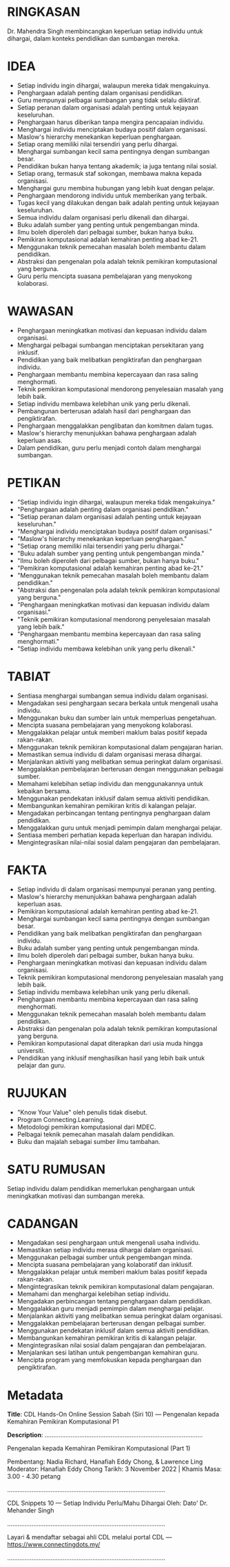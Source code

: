 # RINGKASAN
Dr. Mahendra Singh membincangkan keperluan setiap individu untuk dihargai, dalam konteks pendidikan dan sumbangan mereka.

# IDEA
- Setiap individu ingin dihargai, walaupun mereka tidak mengakuinya.
- Penghargaan adalah penting dalam organisasi pendidikan.
- Guru mempunyai pelbagai sumbangan yang tidak selalu diiktiraf.
- Setiap peranan dalam organisasi adalah penting untuk kejayaan keseluruhan.
- Penghargaan harus diberikan tanpa mengira pencapaian individu.
- Menghargai individu menciptakan budaya positif dalam organisasi.
- Maslow's hierarchy menekankan keperluan penghargaan.
- Setiap orang memiliki nilai tersendiri yang perlu dihargai.
- Menghargai sumbangan kecil sama pentingnya dengan sumbangan besar.
- Pendidikan bukan hanya tentang akademik; ia juga tentang nilai sosial.
- Setiap orang, termasuk staf sokongan, membawa makna kepada organisasi.
- Menghargai guru membina hubungan yang lebih kuat dengan pelajar.
- Penghargaan mendorong individu untuk memberikan yang terbaik.
- Tugas kecil yang dilakukan dengan baik adalah penting untuk kejayaan keseluruhan.
- Semua individu dalam organisasi perlu dikenali dan dihargai.
- Buku adalah sumber yang penting untuk pengembangan minda.
- Ilmu boleh diperoleh dari pelbagai sumber, bukan hanya buku.
- Pemikiran komputasional adalah kemahiran penting abad ke-21.
- Menggunakan teknik pemecahan masalah boleh membantu dalam pendidikan.
- Abstraksi dan pengenalan pola adalah teknik pemikiran komputasional yang berguna.
- Guru perlu mencipta suasana pembelajaran yang menyokong kolaborasi.

# WAWASAN
- Penghargaan meningkatkan motivasi dan kepuasan individu dalam organisasi.
- Menghargai pelbagai sumbangan menciptakan persekitaran yang inklusif.
- Pendidikan yang baik melibatkan pengiktirafan dan penghargaan individu.
- Penghargaan membantu membina kepercayaan dan rasa saling menghormati.
- Teknik pemikiran komputasional mendorong penyelesaian masalah yang lebih baik.
- Setiap individu membawa kelebihan unik yang perlu dikenali.
- Pembangunan berterusan adalah hasil dari penghargaan dan pengiktirafan.
- Penghargaan menggalakkan penglibatan dan komitmen dalam tugas.
- Maslow's hierarchy menunjukkan bahawa penghargaan adalah keperluan asas.
- Dalam pendidikan, guru perlu menjadi contoh dalam menghargai sumbangan.

# PETIKAN
- "Setiap individu ingin dihargai, walaupun mereka tidak mengakuinya."
- "Penghargaan adalah penting dalam organisasi pendidikan."
- "Setiap peranan dalam organisasi adalah penting untuk kejayaan keseluruhan."
- "Menghargai individu menciptakan budaya positif dalam organisasi."
- "Maslow's hierarchy menekankan keperluan penghargaan."
- "Setiap orang memiliki nilai tersendiri yang perlu dihargai."
- "Buku adalah sumber yang penting untuk pengembangan minda."
- "Ilmu boleh diperoleh dari pelbagai sumber, bukan hanya buku."
- "Pemikiran komputasional adalah kemahiran penting abad ke-21."
- "Menggunakan teknik pemecahan masalah boleh membantu dalam pendidikan."
- "Abstraksi dan pengenalan pola adalah teknik pemikiran komputasional yang berguna."
- "Penghargaan meningkatkan motivasi dan kepuasan individu dalam organisasi."
- "Teknik pemikiran komputasional mendorong penyelesaian masalah yang lebih baik."
- "Penghargaan membantu membina kepercayaan dan rasa saling menghormati."
- "Setiap individu membawa kelebihan unik yang perlu dikenali."

# TABIAT
- Sentiasa menghargai sumbangan semua individu dalam organisasi.
- Mengadakan sesi penghargaan secara berkala untuk mengenali usaha individu.
- Menggunakan buku dan sumber lain untuk memperluas pengetahuan.
- Mencipta suasana pembelajaran yang menyokong kolaborasi.
- Menggalakkan pelajar untuk memberi maklum balas positif kepada rakan-rakan.
- Menggunakan teknik pemikiran komputasional dalam pengajaran harian.
- Memastikan semua individu di dalam organisasi merasa dihargai.
- Menjalankan aktiviti yang melibatkan semua peringkat dalam organisasi.
- Menggalakkan pembelajaran berterusan dengan menggunakan pelbagai sumber.
- Memahami kelebihan setiap individu dan menggunakannya untuk kebaikan bersama.
- Menggunakan pendekatan inklusif dalam semua aktiviti pendidikan.
- Membangunkan kemahiran pemikiran kritis di kalangan pelajar.
- Mengadakan perbincangan tentang pentingnya penghargaan dalam pendidikan.
- Menggalakkan guru untuk menjadi pemimpin dalam menghargai pelajar.
- Sentiasa memberi perhatian kepada keperluan dan harapan individu.
- Mengintegrasikan nilai-nilai sosial dalam pengajaran dan pembelajaran.

# FAKTA
- Setiap individu di dalam organisasi mempunyai peranan yang penting.
- Maslow's hierarchy menunjukkan bahawa penghargaan adalah keperluan asas.
- Pemikiran komputasional adalah kemahiran penting abad ke-21.
- Menghargai sumbangan kecil sama pentingnya dengan sumbangan besar.
- Pendidikan yang baik melibatkan pengiktirafan dan penghargaan individu.
- Buku adalah sumber yang penting untuk pengembangan minda.
- Ilmu boleh diperoleh dari pelbagai sumber, bukan hanya buku.
- Penghargaan meningkatkan motivasi dan kepuasan individu dalam organisasi.
- Teknik pemikiran komputasional mendorong penyelesaian masalah yang lebih baik.
- Setiap individu membawa kelebihan unik yang perlu dikenali.
- Penghargaan membantu membina kepercayaan dan rasa saling menghormati.
- Menggunakan teknik pemecahan masalah boleh membantu dalam pendidikan.
- Abstraksi dan pengenalan pola adalah teknik pemikiran komputasional yang berguna.
- Pemikiran komputasional dapat diterapkan dari usia muda hingga universiti.
- Pendidikan yang inklusif menghasilkan hasil yang lebih baik untuk pelajar dan guru.

# RUJUKAN
- "Know Your Value" oleh penulis tidak disebut.
- Program Connecting.Learning.
- Metodologi pemikiran komputasional dari MDEC.
- Pelbagai teknik pemecahan masalah dalam pendidikan.
- Buku dan majalah sebagai sumber ilmu tambahan.

# SATU RUMUSAN
Setiap individu dalam pendidikan memerlukan penghargaan untuk meningkatkan motivasi dan sumbangan mereka.

# CADANGAN
- Mengadakan sesi penghargaan untuk mengenali usaha individu.
- Memastikan setiap individu merasa dihargai dalam organisasi.
- Menggunakan pelbagai sumber untuk pengembangan minda.
- Mencipta suasana pembelajaran yang kolaboratif dan inklusif.
- Menggalakkan pelajar untuk memberi maklum balas positif kepada rakan-rakan.
- Mengintegrasikan teknik pemikiran komputasional dalam pengajaran.
- Memahami dan menghargai kelebihan setiap individu.
- Mengadakan perbincangan tentang penghargaan dalam pendidikan.
- Menggalakkan guru menjadi pemimpin dalam menghargai pelajar.
- Menjalankan aktiviti yang melibatkan semua peringkat dalam organisasi.
- Menggalakkan pembelajaran berterusan dengan pelbagai sumber.
- Menggunakan pendekatan inklusif dalam semua aktiviti pendidikan.
- Membangunkan kemahiran pemikiran kritis di kalangan pelajar.
- Mengintegrasikan nilai sosial dalam pengajaran dan pembelajaran.
- Menjalankan sesi latihan untuk pengembangan kemahiran guru.
- Mencipta program yang memfokuskan kepada penghargaan dan pengiktirafan.

# Metadata
**Title**: CDL Hands-On Online Session Sabah (Siri 10) — Pengenalan kepada Kemahiran Pemikiran Komputasional P1

**Description**: ...........................................................................................

Pengenalan kepada Kemahiran Pemikiran Komputasional (Part 1)

Pembentang: Nadia Richard, Hanafiah Eddy Chong, & Lawrence Ling
Moderator: Hanafiah Eddy Chong
Tarikh: 3 November 2022   |   Khamis
Masa: 3.00 - 4.30 petang

...........................................................................................

CDL Snippets 10 — Setiap Individu Perlu/Mahu Dihargai
Oleh: Dato' Dr. Mehander Singh

...........................................................................................

Layari & mendaftar sebagai ahli CDL melalui portal CDL — https://www.connectingdots.my/

...........................................................................................